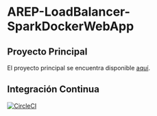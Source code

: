 # AREP-LoadBalancer-SparkDockerWebApp

## Proyecto Principal
El proyecto principal se encuentra disponible [aquí](https://github.com/JohannPaez/AREP-SparkDockerWebApp).

## Integración Continua

[![CircleCI](https://circleci.com/gh/JohannPaez/AREP-LoadBalancer-SparkDockerWebApp.svg?style=svg)](https://circleci.com/gh/JohannPaez/AREP-LoadBalancer-SparkDockerWebApp)
